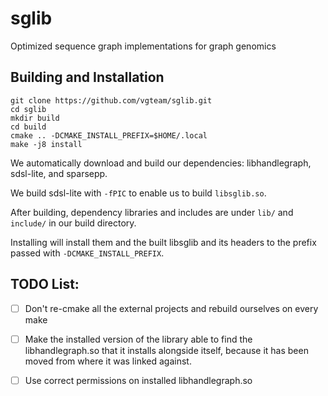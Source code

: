 # sglib
Optimized sequence graph implementations for graph genomics

## Building and Installation

```
git clone https://github.com/vgteam/sglib.git
cd sglib
mkdir build
cd build
cmake .. -DCMAKE_INSTALL_PREFIX=$HOME/.local
make -j8 install
```

We automatically download and build our dependencies: libhandlegraph, sdsl-lite, and sparsepp.

We build sdsl-lite with `-fPIC` to enable us to build `libsglib.so`.

After building, dependency libraries and includes are under `lib/` and `include/` in our build directory.

Installing will install them and the built libsglib and its headers to the prefix passed with `-DCMAKE_INSTALL_PREFIX`.

## TODO List:

- [ ] Don't re-cmake all the external projects and rebuild ourselves on every make
- [ ] Make the installed version of the library able to find the libhandlegraph.so that it installs alongside itself, because it has been moved from where it was linked against.
- [ ] Use correct permissions on installed libhandlegraph.so


